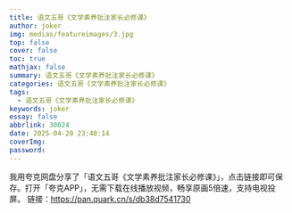 ```yaml
---
title: 语文五哥《文学素养批注家长必修课》
author: joker
img: medias/featureimages/3.jpg
top: false
cover: false
toc: true
mathjax: false
summary: 语文五哥《文学素养批注家长必修课》
categories: 语文五哥《文学素养批注家长必修课》
tags:
  - 语文五哥《文学素养批注家长必修课》
keywords: joker
essay: false
abbrlink: 30024
date: 2025-04-20 23:40:14
coverImg:
password:
---
```


我用夸克网盘分享了「语文五哥《文学素养批注家长必修课》」，点击链接即可保存。打开「夸克APP」，无需下载在线播放视频，畅享原画5倍速，支持电视投屏。
链接：https://pan.quark.cn/s/db38d7541730
